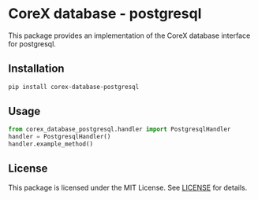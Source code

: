 # CoreX database - postgresql

This package provides an implementation of the CoreX database interface for postgresql.

## Installation
~~~bash
pip install corex-database-postgresql
~~~

## Usage
~~~python
from corex_database_postgresql.handler import PostgresqlHandler
handler = PostgresqlHandler()
handler.example_method()
~~~

## License
This package is licensed under the MIT License. See [LICENSE](../LICENSE) for details.
